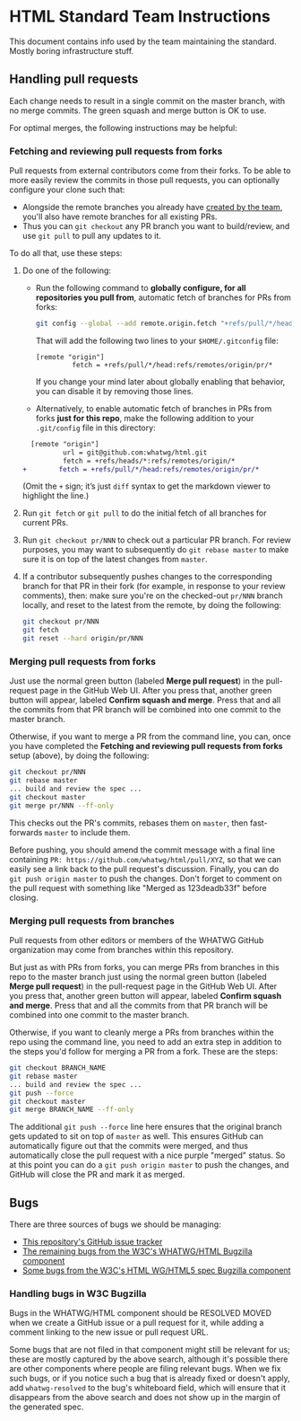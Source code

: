 # HTML Standard Team Instructions

This document contains info used by the team maintaining the standard. Mostly boring infrastructure stuff.

## Handling pull requests

Each change needs to result in a single commit on the master branch, with no merge commits. The green squash and merge button is OK to use.

For optimal merges, the following instructions may be helpful:

### Fetching and reviewing pull requests from forks

Pull requests from external contributors come from their forks. To be able to more easily review the commits in those pull requests, you can optionally configure your clone such that:

* Alongside the remote branches you already have [created by the team](https://github.com/whatwg/html/branches), you'll also have remote branches for all existing PRs.
* Thus you can `git checkout` any PR branch you want to build/review, and use `git pull` to pull any updates to it.

To do all that, use these steps:

1. Do one of the following:
   * Run the following command to **globally configure, for all repositories you pull from**, automatic fetch of branches for PRs from forks:

     ```bash
     git config --global --add remote.origin.fetch "+refs/pull/*/head:refs/remotes/origin/pr/*"
     ```
     That will add the following two lines to your `$HOME/.gitconfig` file:

     ```
     [remote "origin"]
              fetch = +refs/pull/*/head:refs/remotes/origin/pr/*
	   ```

	   If you change your mind later about globally enabling that behavior, you can disable it by removing those lines.

	* Alternatively, to enable automatic fetch of branches in PRs from forks **just for this repo**, make the following addition to your `.git/config` file in this directory:

     ```diff
       [remote "origin"]
               url = git@github.com:whatwg/html.git
               fetch = +refs/heads/*:refs/remotes/origin/*
     +        fetch = +refs/pull/*/head:refs/remotes/origin/pr/*
     ```

     (Omit the `+` sign; it’s just `diff` syntax to get the markdown viewer to highlight the line.)

2. Run `git fetch` or `git pull` to do the initial fetch of all branches for current PRs.

3. Run `git checkout pr/NNN` to check out a particular PR branch. For review purposes, you may want to subsequently do `git rebase master` to make sure it is on top of the latest changes from `master`.

4. If a contributor subsequently pushes changes to the corresponding branch for that PR in their fork (for example, in response to your review comments), then: make sure you're on the checked-out `pr/NNN` branch locally, and reset to the latest from the remote, by doing the following:

   ```bash
   git checkout pr/NNN
   git fetch
   git reset --hard origin/pr/NNN
   ```

### Merging pull requests from forks

Just use the normal green button (labeled **Merge pull request**) in the pull-request page in the GitHub Web UI. After you press that, another green button will appear, labeled **Confirm squash and merge**. Press that and all the commits from that PR branch will be combined into one commit to the master branch.

Otherwise, if you want to merge a PR from the command line, you can, once you have completed the **Fetching and reviewing pull requests from forks** setup (above), by doing the following:

```bash
git checkout pr/NNN
git rebase master
... build and review the spec ...
git checkout master
git merge pr/NNN --ff-only
```

This checks out the PR's commits, rebases them on `master`, then fast-forwards `master` to include them.

Before pushing, you should amend the commit message with a final line containing `PR: https://github.com/whatwg/html/pull/XYZ`, so that we can easily see a link back to the pull request's discussion. Finally, you can do `git push origin master` to push the changes. Don't forget to comment on the pull request with something like "Merged as 123deadb33f" before closing.

### Merging pull requests from branches

Pull requests from other editors or members of the WHATWG GitHub organization may come from branches within this repository.

But just as with PRs from forks, you can merge PRs from branches in this repo to the master branch just using the normal green button (labeled **Merge pull request**) in the pull-request page in the GitHub Web UI. After you press that, another green button will appear, labeled **Confirm squash and merge**. Press that and all the commits from that PR branch will be combined into one commit to the master branch.

Otherwise, if you want to cleanly merge a PRs from branches within the repo using the command line, you need to add an extra step in addition to the steps you'd follow for merging a PR from a fork. These are the steps:

```bash
git checkout BRANCH_NAME
git rebase master
... build and review the spec ...
git push --force
git checkout master
git merge BRANCH_NAME --ff-only
```

The additional `git push --force` line here ensures that the original branch gets updated to sit on top of `master` as well. This ensures GitHub can automatically figure out that the commits were merged, and thus automatically close the pull request with a nice purple "merged" status. So at this point you can do a `git push origin master` to push the changes, and GitHub will close the PR and mark it as merged.

## Bugs

There are three sources of bugs we should be managing:

- [This repository's GitHub issue tracker](https://github.com/whatwg/html/issues)
- [The remaining bugs from the W3C's WHATWG/HTML Bugzilla component](https://www.w3.org/Bugs/Public/buglist.cgi?bug_status=UNCONFIRMED&bug_status=NEW&bug_status=ASSIGNED&bug_status=REOPENED&component=HTML&list_id=59457&product=WHATWG&query_format=advanced&resolution=---)
- [Some bugs from the W3C's HTML WG/HTML5 spec Bugzilla component](https://www.w3.org/Bugs/Public/buglist.cgi?bug_status=UNCONFIRMED&bug_status=NEW&bug_status=ASSIGNED&bug_status=REOPENED&component=HTML5%20spec&f1=status_whiteboard&list_id=61030&o1=notequals&product=HTML%20WG&query_format=advanced&v1=whatwg-resolved)

### Handling bugs in W3C Bugzilla

Bugs in the WHATWG/HTML component should be RESOLVED MOVED when we create a GitHub issue or a pull request for it, while adding a comment linking to the new issue or pull request URL.

Some bugs that are not filed in that component might still be relevant for us; these are mostly captured by the above search, although it's possible there are other components where people are filing relevant bugs. When we fix such bugs, or if you notice such a bug that is already fixed or doesn't apply, add `whatwg-resolved` to the bug's whiteboard field, which will ensure that it disappears from the above search and does not show up in the margin of the generated spec.
